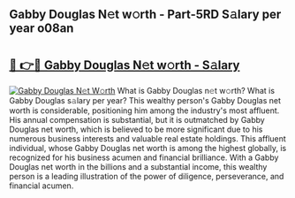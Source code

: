 ## Gabby Douglas N𝚎t w𝚘rth - Part-5RD S𝚊lary per year o08an

# <h2><a href="http://gc2twz.nevu.top/?p=Gabby+Douglas">🔗 👉🔴 Gabby Douglas N𝚎t w𝚘rth - S𝚊lary</a></h2>

[![Gabby Douglas N𝚎t W𝚘rth](https://i.imgur.com/Oavwk0R.jpeg)](http://gc2twz.nevu.top/?p=Gabby+Douglas)
What is Gabby Douglas n𝚎t w𝚘rth? What is Gabby Douglas s𝚊lary per year?
This wealthy person's Gabby Douglas net worth is considerable, positioning him among the industry's most affluent. His annual compensation is substantial, but it is outmatched by Gabby Douglas net worth, which is believed to be more significant due to his numerous business interests and valuable real estate holdings. This affluent individual, whose Gabby Douglas net worth is among the highest globally, is recognized for his business acumen and financial brilliance. With a Gabby Douglas net worth in the billions and a substantial income, this wealthy person is a leading illustration of the power of diligence, perseverance, and financial acumen.
